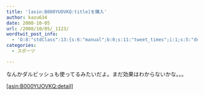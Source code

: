 ```yaml
---
title: '[asin:B000YUOVKQ:title]を購入'
author: kazu634
date: 2008-10-05
url: /2008/10/05/_1123/
wordtwit_post_info:
  - 'O:8:"stdClass":13:{s:6:"manual";b:0;s:11:"tweet_times";i:1;s:5:"delay";i:0;s:7:"enabled";i:1;s:10:"separation";s:2:"60";s:7:"version";s:3:"3.7";s:14:"tweet_template";b:0;s:6:"status";i:2;s:6:"result";a:0:{}s:13:"tweet_counter";i:2;s:13:"tweet_log_ids";a:1:{i:0;i:4325;}s:9:"hash_tags";a:0:{}s:8:"accounts";a:1:{i:0;s:7:"kazu634";}}'
categories:
  - スポーツ

---
```

<div class="section">
<p>
    なんかダルビッシュも使ってるみたいだよ。まだ効果はわからないかな。。。
</p>
  
<p>
<a href="http://d.hatena.ne.jp/asin/B000YUOVKQ" onclick="__gaTracker('send', 'event', 'outbound-article', 'http://d.hatena.ne.jp/asin/B000YUOVKQ', '[asin:B000YUOVKQ:detail]');">[asin:B000YUOVKQ:detail]</a> </div>